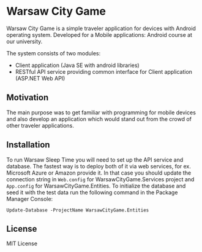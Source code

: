 # Warsaw City Game
Warsaw City Game is a simple traveler application for devices with Android operating system. Developed for a Mobile applications: Android course at our university.

The system consists of two modules:
* Client application (Java SE with android libraries)
* RESTful API service providing common interface for Client application (ASP.NET Web API)

## Motivation
The main purpose was to get familiar with programming for mobile devices and also develop an application which would stand out from the crowd of other traveler applications.

## Installation
To run Warsaw Sleep Time you will need to set up the API service and database. The fastest way is to deploy both of it via web services, for ex. Microsoft Azure or Amazon provide it.
In that case you should update the connection string in `Web.config` for WarsawCityGame.Services project and `App.config`  for WarsawCityGame.Entities. To initialize the database and seed it with the test data run the following command in the Package Manager Console:
```
Update-Database -ProjectName WarsawCityGame.Entities
```
## License
MIT License
